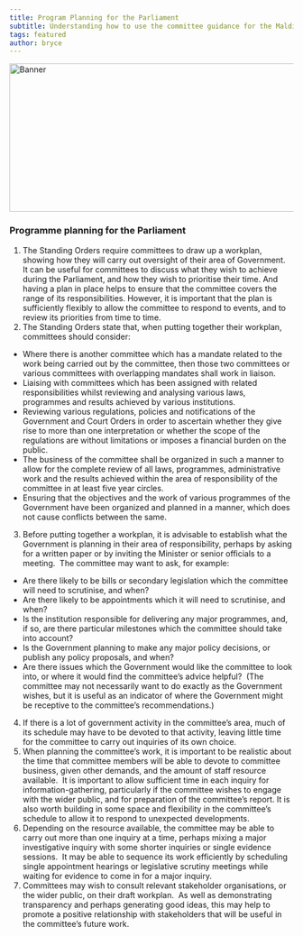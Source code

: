 ```yaml
---
title: Program Planning for the Parliament
subtitle: Understanding how to use the committee guidance for the Maldives Parliament
tags: featured
author: bryce
---
```


<img src="../../uploads/docs-banner-6.jpg" alt="Banner" width="755" height="263">

<h3><span>Programme planning for the Parliament </span></h3>

<ol>
<li aria-level="2"><span>The Standing Orders require committees to draw up a workplan, showing how they will carry out oversight of their area of Government.</span><span>&nbsp; It can be useful for committees to discuss what they wish to achieve during the Parliament, and how they wish to prioritise their time. And having a plan in place helps to ensure that the committee covers the range of its responsibilities. However, it is important that the plan is sufficiently flexibly to allow the committee to respond to events, and to review its priorities from time to time.</span></li>
<li aria-level="2"><span>The Standing Orders state that, when putting together their workplan, committees should consider:</span></li>
</ol>
<ul>
<li aria-level="2"><span>Where there is another committee which has a mandate related to the work being carried out by the committee, then those two committees or various committees with overlapping mandates shall work in liaison.&nbsp;</span></li>
<li aria-level="2"><span>Liaising with committees which has been assigned with related responsibilities whilst reviewing and analysing various laws, programmes and results achieved by various institutions.</span></li>
<li aria-level="2"><span>Reviewing various regulations, policies and notifications of the Government and Court Orders in order to ascertain whether they give rise to more than one interpretation or whether the scope of the regulations are without limitations or imposes a financial burden on the public.&nbsp;</span></li>
<li aria-level="2"><span>The business of the committee shall be organized in such a manner to allow for the complete review of all laws, programmes, administrative work and the results achieved within the area of responsibility of the committee in at least five year circles.&nbsp;</span></li>
<li aria-level="2"><span>Ensuring that the objectives and the work of various programmes of the Government have been organized and planned in a manner, which does not cause conflicts between the same.&nbsp;</span>&nbsp;</li>
</ul>
<ol start="3">
<li><span>Before putting together a workplan, it is advisable to establish what the Government is planning in their area of responsibility, perhaps by asking for a written paper or by inviting the Minister or senior officials to a meeting.&nbsp; The committee may want to ask, for example:</span></li>
</ol>
<ul>
<li><span>Are there likely to be bills or secondary legislation which the committee will need to scrutinise, and when?</span></li>
<li><span>Are there likely to be appointments which it will need to scrutinise, and when?</span></li>
<li><span>Is the institution responsible for delivering any major programmes, and, if so, are there particular milestones which the committee should take into account?&nbsp;</span></li>
<li><span>Is the Government planning to make any major policy decisions, or publish any policy proposals, and when?&nbsp;</span></li>
<li><span>Are there issues which the Government would like the committee to look into, or where it would find the committee&rsquo;s advice helpful?&nbsp; (The committee may not necessarily want to do exactly as the Government wishes, but it is useful as an indicator of where the Government might be receptive to the committee&rsquo;s recommendations.)</span></li>
</ul>
<ol start="4">
<li aria-level="2"><span>If there is a lot of government activity in the committee&rsquo;s area, much of its schedule may have to be devoted to that activity, leaving little time for the committee to carry out inquiries of its own choice.</span></li>
<li aria-level="2"><span>When planning the committee&rsquo;s work, it is important to be realistic about the time that committee members will be able to devote to committee business, given other demands, and the amount of staff resource available.&nbsp; It is important to allow sufficient time in each inquiry for information-gathering, particularly if the committee wishes to engage with the wider public, and for preparation of the committee&rsquo;s report. It is also worth building in some space and flexibility in the committee&rsquo;s schedule to allow it to respond to unexpected developments.</span></li>
<li aria-level="2"><span>Depending on the resource available, the committee may be able to carry out more than one inquiry at a time, perhaps mixing a major investigative inquiry with some shorter inquiries or single evidence sessions.&nbsp; It may be able to sequence its work efficiently by scheduling single appointment hearings or legislative scrutiny meetings while waiting for evidence to come in for a major inquiry.</span></li>
<li aria-level="2"><span>Committees may wish to consult relevant stakeholder organisations, or the wider public, on their draft workplan.&nbsp; As well as demonstrating transparency and perhaps generating good ideas, this may help to promote a positive relationship with stakeholders that will be useful in the committee&rsquo;s future work.</span></li>
</ol>
